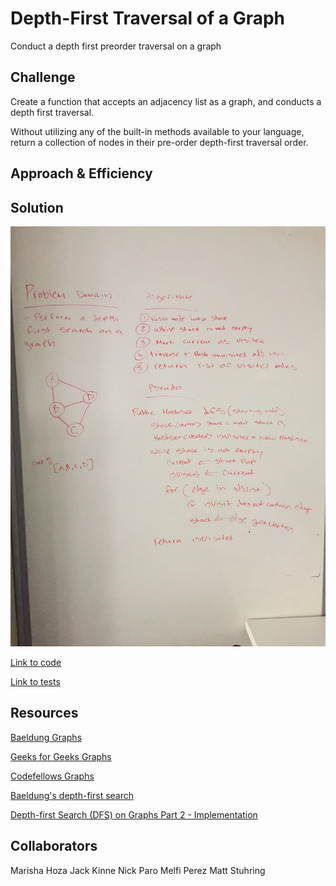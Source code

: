 # Depth-First Traversal of a Graph

Conduct a depth first preorder traversal on a graph

## Challenge
Create a function that accepts an adjacency list as a graph, and conducts a depth first traversal. 

Without utilizing any of the built-in methods available to your language, return a collection of nodes in their pre-order depth-first traversal order.

## Approach & Efficiency

## Solution
![Image of Whiteboard: breadth-first-search graph](https://github.com/rnmessick/data-structures-and-algorithms/blob/master/assets/depthFirstGraph.jpg)

[Link to code](../code401challenges/src/main/java/code401challenges/graphs/Graph.java)

[Link to tests](../code401challenges/src/test/java/code401challenges/graphs/depthFirstTest/DepthFirstSearchTest.java)


## Resources

[Baeldung Graphs](https://www.baeldung.com/java-graphs)

 [Geeks for Geeks Graphs](https://www.geeksforgeeks.org/graph-data-structure-and-algorithms)

[Codefellows Graphs](https://codefellows.github.io/common_curriculum/data_structures_and_algorithms/Code_401/class-35/resources/graphs.html)

[Baeldung's depth-first search](https://www.baeldung.com/java-depth-first-search)

[Depth-first Search (DFS) on Graphs Part 2 - Implementation](https://www.youtube.com/watch?v=uT1p5Eiw9CE)

## Collaborators

Marisha Hoza
Jack Kinne
Nick Paro
Melfi Perez
Matt Stuhring


